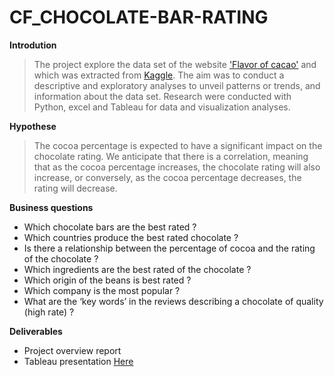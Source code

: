 # CF_CHOCOLATE-BAR-RATING

**Introdution**

> The project explore the data set of the website ['Flavor of cacao']([url](https://flavorsofcacao.com/chocolate_database.html)https://flavorsofcacao.com/chocolate_database.html) and which was extracted from [Kaggle](https://www.kaggle.com/datasets/nyagami/chocolate-bar-ratings-2022). The aim was to conduct a descriptive and exploratory analyses to unveil patterns or trends, and information about the data set. Research were conducted with Python, excel and Tableau for data and visualization analyses. 

**Hypothese** 

> The cocoa percentage is expected to have a significant impact on the chocolate rating. We anticipate that there is a correlation, meaning that as the cocoa percentage increases, the chocolate rating will also increase, or conversely, as the cocoa percentage decreases, the rating will decrease.

**Business questions**

- Which chocolate bars are the best rated ?
- Which countries produce the best rated chocolate ? 
- Is there a relationship between the percentage of cocoa and the rating of the chocolate ? 
- Which ingredients are the best rated of the chocolate ? 
- Which origin of the beans is best rated ?
- Which company is the most popular ? 
- What are the ‘key words’ in the reviews describing a chocolate of quality (high rate) ?

**Deliverables** 

- Project overview report
- Tableau presentation [Here](https://public.tableau.com/app/profile/m.lissa.tour./viz/Chocolatebaranalysis/Story1?publish=yes)
